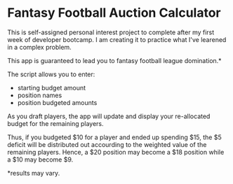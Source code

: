 Fantasy Football Auction Calculator
===============
This is self-assigned personal interest project to complete after my first week of developer bootcamp. I am creating it to practice what I've learened in a complex problem.

This app is guaranteed to lead you to fantasy football league domination.*

The script allows you to enter:
- starting budget amount
- position names
- position budgeted amounts

As you draft players, the app will update and display your re-allocated budget for the remaining players.

Thus, if you budgeted $10 for a player and ended up spending $15, the $5 deficit will be distributed out accourding to the weighted value of the remaining players. Hence, a $20 position may become a $18 position while a $10 may become $9.

*results may vary.
